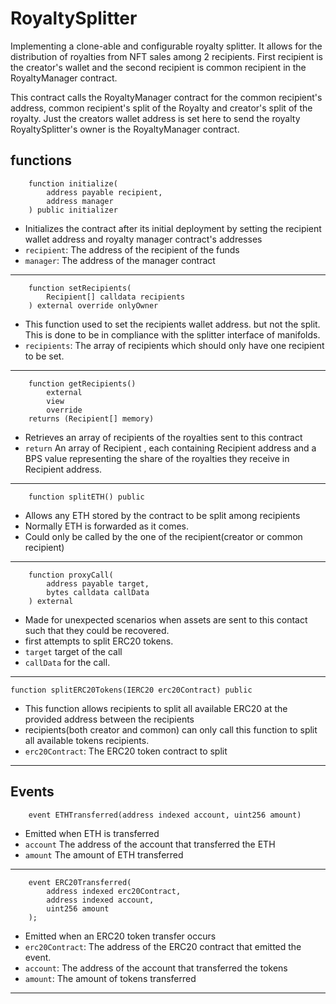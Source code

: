 # RoyaltySplitter

Implementing a clone-able and configurable royalty splitter. It allows for the distribution of royalties from NFT sales among 2 recipients. First recipient is the creator's wallet and the second recipient is common recipient in the RoyaltyManager contract.

This contract calls the RoyaltyManager contract for the common recipient's address, common recipient's split of the Royalty and creator's split of the royalty. Just the creators wallet address is set here to send the royalty RoyaltySplitter's owner is the RoyaltyManager contract.

## functions

```Solidity
    function initialize(
        address payable recipient,
        address manager
    ) public initializer
```

- Initializes the contract after its initial deployment by setting the recipient wallet address and royalty manager contract's addresses
- `recipient`: The address of the recipient of the funds
- `manager`: The address of the manager contract

---

```Solidity
    function setRecipients(
        Recipient[] calldata recipients
    ) external override onlyOwner
```

- This function used to set the recipients wallet address. but not the split. This is done to be in compliance with the splitter interface of manifolds.
- `recipients`: The array of recipients which should only have one recipient to be set.

---

```Solidity
    function getRecipients()
        external
        view
        override
    returns (Recipient[] memory)
```

- Retrieves an array of recipients of the royalties sent to this contract
- `return` An array of Recipient , each containing Recipient address and a BPS value representing the share of the royalties they receive in Recipient address.

---

```Solidity
    function splitETH() public
```

- Allows any ETH stored by the contract to be split among recipients
- Normally ETH is forwarded as it comes.
- Could only be called by the one of the recipient(creator or common recipient)

---

```Solidity
    function proxyCall(
        address payable target,
        bytes calldata callData
    ) external
```

- Made for unexpected scenarios when assets are sent to this contact such that they could be recovered.
- first attempts to split ERC20 tokens.
- `target` target of the call
- `callData` for the call.

---

```Solidity
function splitERC20Tokens(IERC20 erc20Contract) public
```

- This function allows recipients to split all available ERC20 at the provided address between the recipients 
- recipients(both creator and common) can only call this function to split all available tokens recipients.
- `erc20Contract`: The ERC20 token contract to split

---

## Events

```Solidity
    event ETHTransferred(address indexed account, uint256 amount)
```

- Emitted when ETH is transferred
- `account` The address of the account that transferred the ETH
- `amount` The amount of ETH transferred

---

```Solidity
    event ERC20Transferred(
        address indexed erc20Contract,
        address indexed account,
        uint256 amount
    );
```

- Emitted when an ERC20 token transfer occurs
- `erc20Contract`: The address of the ERC20 contract that emitted the event.
- `account`: The address of the account that transferred the tokens
- `amount`: The amount of tokens transferred

---
